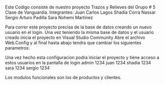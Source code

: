 Este Codigo consiste de nuestro proyecto Trazos y Relieves del Grupo # 5 Clase de Vanguardia.
Integrantes:
Juan Carlos Lagos
Shadia Corra Nassar
Sergio Arturo Padilla
Sara Nohemi Martinez

Para correr este proyecto precisa de la base de datos creando un nuevo usuario en el login. Una vez teniendo la misma base de datos y el usuario creado inicia el proyecto en Visual Studio Community
Abre el archivo Web.Config y al final hasta abajo tendra que cambiar los siguientes parametros:
  <connectionStrings>
    <add name="CnxServidorVanguardia" connectionString="Server=|El nombre de su servidor|; Database=TrazosRelievesDB;User=|el nombre de su usuario|;Password=|la contraseña de su usuario|"></add>
  </connectionStrings>

Una vez hecho esta configuracion podra iniciar el proyecto y tiene acceso a estos usuarios en la pantalla de login
admin 1234
juan 1234
shadia 1234
sara 1234
sergio 1234

Los modulos funcionales son los de productos y clientes. 
